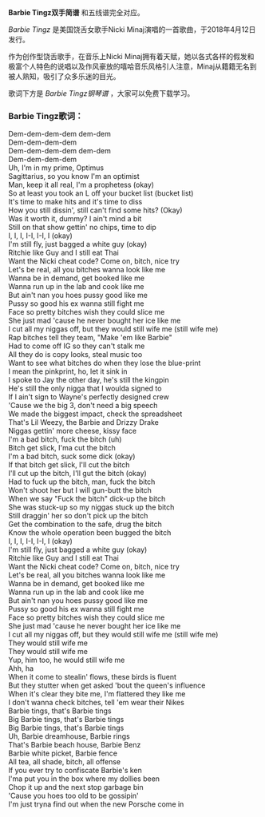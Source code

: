 

**Barbie Tingz双手简谱** 和五线谱完全对应。

_Barbie Tingz_ 是美国饶舌女歌手Nicki Minaj演唱的一首歌曲，于2018年4月12日发行。

作为创作型饶舌歌手，在音乐上Nicki
Minaj拥有着天赋，她以各式各样的假发和极富个人特色的说唱以及作风豪放的嘻哈音乐风格引人注意，Minaj从籍籍无名到被人熟知，吸引了众多乐迷的目光。

歌词下方是 _Barbie Tingz钢琴谱_ ，大家可以免费下载学习。

### Barbie Tingz歌词：

Dem-dem-dem-dem dem-dem  
Dem-dem-dem-dem  
Dem-dem-dem-dem dem-dem  
Dem-dem-dem-dem  
Uh, I'm in my prime, Optimus  
Sagittarius, so you know I'm an optimist  
Man, keep it all real, I'm a prophetess (okay)  
So at least you took an L off your bucket list (bucket list)  
It's time to make hits and it's time to diss  
How you still dissin', still can't find some hits? (Okay)  
Was it worth it, dummy? I ain't mind a bit  
Still on that show gettin' no chips, time to dip  
I, I, I, I-I, I-I, I (okay)  
I'm still fly, just bagged a white guy (okay)  
Ritchie like Guy and I still eat Thai  
Want the Nicki cheat code? Come on, bitch, nice try  
Let's be real, all you bitches wanna look like me  
Wanna be in demand, get booked like me  
Wanna run up in the lab and cook like me  
But ain't nan you hoes pussy good like me  
Pussy so good his ex wanna still fight me  
Face so pretty bitches wish they could slice me  
She just mad 'cause he never bought her ice like me  
I cut all my niggas off, but they would still wife me (still wife me)  
Rap bitches tell they team, "Make 'em like Barbie"  
Had to come off IG so they can't stalk me  
All they do is copy looks, steal music too  
Want to see what bitches do when they lose the blue-print  
I mean the pinkprint, ho, let it sink in  
I spoke to Jay the other day, he's still the kingpin  
He's still the only nigga that I woulda signed to  
If I ain't sign to Wayne's perfectly designed crew  
'Cause we the big 3, don't need a big speech  
We made the biggest impact, check the spreadsheet  
That's Lil Weezy, the Barbie and Drizzy Drake  
Niggas gettin' more cheese, kissy face  
I'm a bad bitch, fuck the bitch (uh)  
Bitch get slick, I'ma cut the bitch  
I'm a bad bitch, suck some dick (okay)  
If that bitch get slick, I'll cut the bitch  
I'll cut up the bitch, I'll gut the bitch (okay)  
Had to fuck up the bitch, man, fuck the bitch  
Won't shoot her but I will gun-butt the bitch  
When we say "Fuck the bitch" dick-up the bitch  
She was stuck-up so my niggas stuck up the bitch  
Still draggin' her so don't pick up the bitch  
Get the combination to the safe, drug the bitch  
Know the whole operation been bugged the bitch  
I, I, I, I-I, I-I, I (okay)  
I'm still fly, just bagged a white guy (okay)  
Ritchie like Guy and I still eat Thai  
Want the Nicki cheat code? Come on, bitch, nice try  
Let's be real, all you bitches wanna look like me  
Wanna be in demand, get booked like me  
Wanna run up in the lab and cook like me  
But ain't nan you hoes pussy good like me  
Pussy so good his ex wanna still fight me  
Face so pretty bitches wish they could slice me  
She just mad 'cause he never bought her ice like me  
I cut all my niggas off, but they would still wife me (still wife me)  
They would still wife me  
They would still wife me  
Yup, him too, he would still wife me  
Ahh, ha  
When it come to stealin' flows, these birds is fluent  
But they stutter when get asked 'bout the queen's influence  
When it's clear they bite me, I'm flattered they like me  
I don't wanna check bitches, tell 'em wear their Nikes  
Barbie tings, that's Barbie tings  
Big Barbie tings, that's Barbie tings  
Big Barbie tings, that's Barbie tings  
Uh, Barbie dreamhouse, Barbie rings  
That's Barbie beach house, Barbie Benz  
Barbie white picket, Barbie fence  
All tea, all shade, bitch, all offense  
If you ever try to confiscate Barbie's ken  
I'ma put you in the box where my dollies been  
Chop it up and the next stop garbage bin  
'Cause you hoes too old to be gossipin'  
I'm just tryna find out when the new Porsche come in

